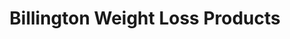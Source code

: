---
title: "Billington Weight Loss Products"
url: /bloomfield-hills/billington-weight-loss-products/
shop: Nahrungsergänzung
---